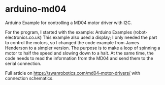 # arduino-md04
Arduino Example for controlling a MD04 motor driver with I2C.

For the program, I started with the example: Arduino Examples (robot-electronics.co.uk) This example also used a display; I only needed the part to control the motors, so I changed the code example from James Henderson to a simpler version. The purpose is to make a loop of spinning a motor to half the speed and slowing down to a halt. At the same time, the code needs to read the information from the MD04 and send them to the serial connection.

Full article on https://swanrobotics.com/md04-motor-drivers/ with connection schematics.

